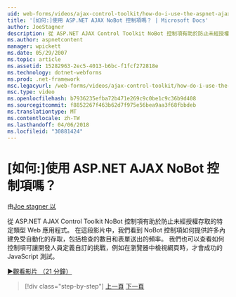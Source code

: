 ```yaml
---
uid: web-forms/videos/ajax-control-toolkit/how-do-i-use-the-aspnet-ajax-nobot-control
title: '[如何:]使用 ASP.NET AJAX NoBot 控制項嗎？ | Microsoft Docs'
author: JoeStagner
description: 從 ASP.NET AJAX Control Toolkit NoBot 控制項有助於防止未經授權存取的特定類型 Web 應用程式。 在這段影片我們看到如何...
ms.author: aspnetcontent
manager: wpickett
ms.date: 05/29/2007
ms.topic: article
ms.assetid: 15282963-2ec5-4013-b6bc-f1fcf272818e
ms.technology: dotnet-webforms
ms.prod: .net-framework
msc.legacyurl: /web-forms/videos/ajax-control-toolkit/how-do-i-use-the-aspnet-ajax-nobot-control
msc.type: video
ms.openlocfilehash: b7936235efba72b471e269c9c0be1c9c36b9d408
ms.sourcegitcommit: f8852267f463b62d7f975e56bea9aa3f68fbbdeb
ms.translationtype: MT
ms.contentlocale: zh-TW
ms.lasthandoff: 04/06/2018
ms.locfileid: "30881424"
---
```

<a name="how-do-i-use-the-aspnet-ajax-nobot-control"></a>[如何:]使用 ASP.NET AJAX NoBot 控制項嗎？
====================
由[Joe stagner 以](https://github.com/JoeStagner)

從 ASP.NET AJAX Control Toolkit NoBot 控制項有助於防止未經授權存取的特定類型 Web 應用程式。 在這段影片中，我們看到 NoBot 控制項如何提供許多內建免受自動化的存取，包括檢查的數目和表單送出的頻率。 我們也可以查看如何控制項可讓開發人員定義自訂的挑戰，例如在瀏覽器中檢視網頁時，才會成功的 JavaScript 測試。

[&#9654;觀看影片 （21 分鐘）](https://channel9.msdn.com/Blogs/ASP-NET-Site-Videos/how-do-i-use-the-aspnet-ajax-nobot-control)

> [!div class="step-by-step"]
> [上一頁](how-do-i-use-the-aspnet-ajax-mutuallyexclusive-checkbox-extender.md)
> [下一頁](how-do-i-use-the-aspnet-ajax-listsearch-extender.md)
